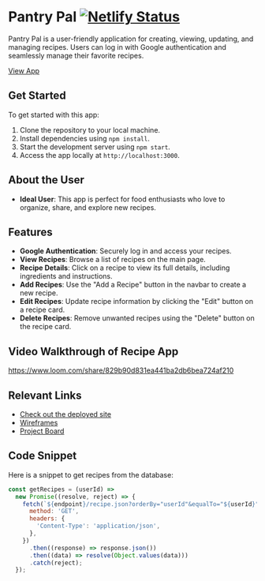 # Pantry Pal [![Netlify Status](https://api.netlify.com/api/v1/badges/4ab7e730-7ed3-4cfd-a988-66195e79a991/deploy-status)](https://app.netlify.com/sites/drt-sortinghat/deploys)

Pantry Pal is a user-friendly application for creating, viewing, updating, and managing recipes. Users can log in with Google authentication and seamlessly manage their favorite recipes.

[View App](#your-link)

## Get Started <!-- OPTIONAL, but doesn't hurt -->
To get started with this app:
1. Clone the repository to your local machine.
2. Install dependencies using `npm install`.
3. Start the development server using `npm start`.
4. Access the app locally at `http://localhost:3000`.

## About the User <!-- This is a scaled down user persona -->
- **Ideal User**: This app is perfect for food enthusiasts who love to organize, share, and explore new recipes.

## Features <!-- List your app features using bullets! Do NOT use a paragraph. No one will read that! -->
- **Google Authentication**: Securely log in and access your recipes.
- **View Recipes**: Browse a list of recipes on the main page.
- **Recipe Details**: Click on a recipe to view its full details, including ingredients and instructions.
- **Add Recipes**: Use the "Add a Recipe" button in the navbar to create a new recipe.
- **Edit Recipes**: Update recipe information by clicking the "Edit" button on a recipe card.
- **Delete Recipes**: Remove unwanted recipes using the "Delete" button on the recipe card.

## Video Walkthrough of Recipe App <!-- A loom link is sufficient -->
https://www.loom.com/share/829b90d831ea441ba2db6bea724af210

## Relevant Links <!-- Link to all the things that are required outside of the ones that have their own section -->
- [Check out the deployed site](#your-link)
- [Wireframes](#your-link)
- [Project Board](#your-link)

## Code Snippet <!-- OPTIONAL, but doesn't hurt -->
Here is a snippet to get recipes from the database:
```javascript
const getRecipes = (userId) =>
  new Promise((resolve, reject) => {
    fetch(`${endpoint}/recipe.json?orderBy="userId"&equalTo="${userId}"`, {
      method: 'GET',
      headers: {
        'Content-Type': 'application/json',
      },
    })
      .then((response) => response.json())
      .then((data) => resolve(Object.values(data)))
      .catch(reject);
  });
